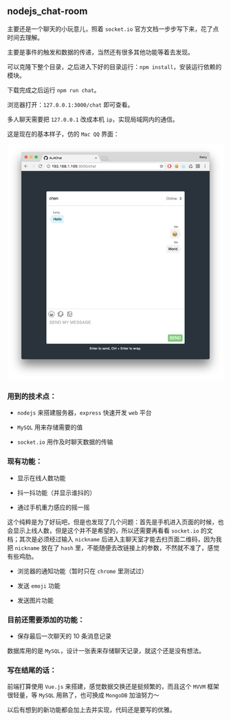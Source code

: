 ## nodejs_chat-room

主要还是一个聊天的小玩意儿，照着 `socket.io` 官方文档一步步写下来，花了点时间去理解。

主要是事件的触发和数据的传递，当然还有很多其他功能等着去发现。

可以克隆下整个目录，之后进入下好的目录运行：`npm install`，安装运行依赖的模块。

下载完成之后运行 `npm run chat`。

浏览器打开：`127.0.0.1:3000/chat` 即可查看。

多人聊天需要把 `127.0.0.1` 改成本机 `ip`，实现局域网内的通信。

这是现在的基本样子，仿的 `Mac QQ` 界面：

![chat](assets/chat.png)

### 用到的技术点：

* `nodejs` 来搭建服务器，`express` 快速开发 `web` 平台

* `MySQL` 用来存储需要的值

* `socket.io` 用作及时聊天数据的传输

### 现有功能：

* 显示在线人数功能

* 抖一抖功能（并显示谁抖的）

* 通过手机重力感应的摇一摇

这个纯粹是为了好玩吧，但是也发现了几个问题：首先是手机进入页面的时候，也会显示上线人数，但是这个并不是希望的，所以还需要再看看 `socket.io` 的文档；其次是必须经过输入 `nickname` 后进入主聊天室才能去扫页面二维码，因为我把 `nickname` 放在了 `hash` 里，不能随便去改链接上的参数，不然就不准了，感觉有些鸡肋。

* 浏览器的通知功能（暂时只在 `chrome` 里测试过）

* 发送 `emoji` 功能

* 发送图片功能

### 目前还需要添加的功能：

* 保存最后一次聊天的 10 条消息记录

数据库用的是 `MySQL`，设计一张表来存储聊天记录，就这个还是没有想法。

### 写在结尾的话：

前端打算使用 `Vue.js` 来搭建，感觉数据交换还是挺频繁的，而且这个 `MVVM` 框架很轻量，等 `MySQL` 用熟了，也可换成 `MongoDB` 加油努力～

以后有想到的新功能都会加上去并实现，代码还是要写的优雅。